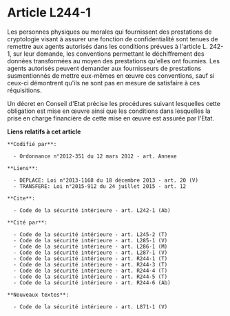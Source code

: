 # Article L244-1

Les personnes physiques ou morales qui fournissent des prestations de cryptologie visant à assurer une fonction de
confidentialité sont tenues de remettre aux agents autorisés dans les conditions prévues à l'article L. 242-1, sur leur
demande, les conventions permettant le déchiffrement des données transformées au moyen des prestations qu'elles ont fournies.
Les agents autorisés peuvent demander aux fournisseurs de prestations susmentionnés de mettre eux-mêmes en œuvre ces
conventions, sauf si ceux-ci démontrent qu'ils ne sont pas en mesure de satisfaire à ces réquisitions. 

Un décret en Conseil d'Etat précise les procédures suivant lesquelles cette obligation est mise en œuvre ainsi que les
conditions dans lesquelles la prise en charge financière de cette mise en œuvre est assurée par l'Etat.

**Liens relatifs à cet article**

	**Codifié par**:

	  - Ordonnance n°2012-351 du 12 mars 2012 - art. Annexe

	**Liens**:

	  - DEPLACE: Loi n°2013-1168 du 18 décembre 2013 - art. 20 (V)
	  - TRANSFERE: Loi n°2015-912 du 24 juillet 2015 - art. 12

	**Cite**:

	  - Code de la sécurité intérieure - art. L242-1 (Ab)

	**Cité par**:

	  - Code de la sécurité intérieure - art. L245-2 (T)
	  - Code de la sécurité intérieure - art. L285-1 (V)
	  - Code de la sécurité intérieure - art. L286-1 (M)
	  - Code de la sécurité intérieure - art. L287-1 (V)
	  - Code de la sécurité intérieure - art. R244-1 (T)
	  - Code de la sécurité intérieure - art. R244-3 (T)
	  - Code de la sécurité intérieure - art. R244-4 (T)
	  - Code de la sécurité intérieure - art. R244-5 (T)
	  - Code de la sécurité intérieure - art. R244-6 (Ab)

	**Nouveaux textes**:

	  - Code de la sécurité intérieure - art. L871-1 (V)
